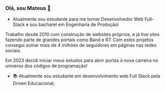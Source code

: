 ### Olá, sou Mateus 👋

- Atualmente sou estudante para me tornar Desenvolvedor Web Full-Stack e sou bacharel em Engenharia de Produção!

Trabalho desde 2010 com construção de websites próprios, e já tive sites fazendo parte de grandes portais como Band e R7. Com estes projetos consegui somar mais de 4 milhões de seguidores em páginas nas redes sociais. 

Em 2023 decidi iniciar meus estudos para abrir portas à nova carreira no universo dos códigos de programação!

- :books:  Atualmente sou estudante em desenvolvimento web Full Stack pela Driven Educacional;

  
